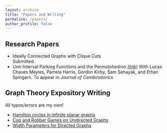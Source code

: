 ```yaml
---
layout: archive
title: "Papers and Writing"
permalink: /papers/
author_profile: false
---
```



## Research Papers
- Ideally Connected Graphs with Clique Cuts  
  Submitted.
- Unit-Interval Parking Functions and the Permutohedron [(link)](https://arxiv.org/abs/2305.15554)
  With Lucas Chaves Meyles, Pamela Harris, Gordon Kirby, Sam Sehayak, and Ethan Spingarn.
  To appear in _Journal of Combinatorics_

## Graph Theory Expository Writing
All typos/errors are my own!

- [Hamilton circles in infinite planar graphs](https://drive.google.com/file/d/1OSA-sXX8Hyz_0_3o0xvitaItB4t91D7x/view?usp=sharing)
- [Cop and Robber Games on Undirected Graphs](https://drive.google.com/file/d/1G2i42aBxSbr1_dPbb3ouJStTL-OGBYJ2/view?usp=sharing)
- [Width Parameters for Directed Graphs](https://drive.google.com/file/d/1eNWbEzrmlsEzH8yzvoL_DxJDwGA5C8ev/view?usp=sharing)
